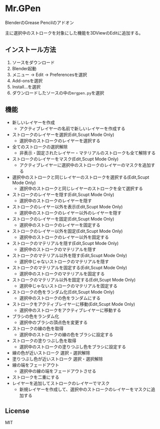 # Mr.GPen
BlenderのGrease Pencilのアドオン

主に選択中のストロークを対象にした機能を3DViewのEditに追加する。

## インストール方法
1. ソースをダウンロード
1. Blender起動
1. メニュー -> Edit -> Preferencesを選択
1. Add-onsを選択
1. Install...を選択
1. ダウンロードしたソースの中の`mrgpen.py`を選択


## 機能
- 新しいレイヤーを作成
  - アクティブレイヤーの名前で新しいレイヤーを作成する
- ストロークのレイヤーを選択(Edit,Scupt Mode Only)
  - 選択中のストロークのレイヤーを選択する
- 全てのストロークの選択解除
  - 非表示・固定されたレイヤー・マテリアルのストロークも全て解除する
- ストロークのレイヤーをマスク(Edit,Scupt Mode Only)
  - アクティブレイヤーに選択中のストロークのレイヤーのマスクを追加する
- 選択中のストロークと同じレイヤーのストロークを選択する(Edit,Scupt Mode Only)
  - 選択中のストロークと同じレイヤーのストロークを全て選択する
- ストロークのレイヤーを隠す(Edit,Scupt Mode Only)
  - 選択中のストロークのレイヤーを隠す
- ストロークのレイヤー以外を表示(Edit,Scupt Mode Only)
  - 選択中のストロークのレイヤー以外のレイヤーを隠す
- ストロークのレイヤーを固定(Edit,Scupt Mode Only)
  - 選択中のストロークのレイヤーを固定する
- ストロークのレイヤー以外を固定(Edit,Scupt Mode Only)
  - 選択中のストロークのレイヤー以外を固定する
- ストロークのマテリアルを隠す(Edit,Scupt Mode Only)
  - 選択中のストロークのマテリアルを隠す
- ストロークのマテリアル以外を隠す(Edit,Scupt Mode Only)
  - 選択中じゃないストロークのマテリアルを隠す
- ストロークのマテリアルを固定する(Edit,Scupt Mode Only)
  - 選択中のストロークのマテリアルを固定する
- ストロークのマテリアル以外を固定する(Edit,Scupt Mode Only)
  - 選択中じゃないストロークのマテリアルを固定する
- ストロークの色をランダム化(Edit,Scupt Mode Only)
  - 選択中のストロークの色をランダムにする
- ストロークをアクティブレイヤーに移動(Edit,Scupt Mode Only)
  - 選択中のストロークをアクティブレイヤーに移動する
- ブラシの色をランダム化
  - 選択中のブラシの頂点色を変更する
- ストロークの線の色を取得
  - 選択中のストロークの線の色をブラシに設定する
- ストロークの塗りつぶし色を取得
  - 選択中のストロークの塗りつぶし色をブラシに設定する
- 線の色が近いストローク 選択・選択解除
- 塗りつぶし色が近いストローク 選択・選択解除
- 線の端をフェードアウト
  - 選択中の線の端をフェードアウトさせる
- ストロークを二重にする
- レイヤーを追加してストロークのレイヤーでマスク
  - 新規レイヤーを作成して、選択中のストロークのレイヤーをマスクに追加する

## License
MIT
